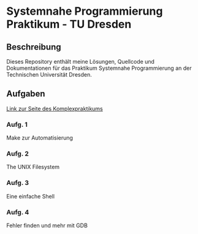 # Systemnahe Programmierung Praktikum - TU Dresden

## Beschreibung
Dieses Repository enthält meine Lösungen, Quellcode und Dokumentationen für das Praktikum Systemnahe Programmierung an der Technischen Universität Dresden.

## Aufgaben
[Link zur Seite des Komplexpraktikums](https://tu-dresden.de/ing/informatik/sya/professur-fuer-betriebssysteme/studium/praktika-seminare/komplexpraktikum-systemnahe-programmierung)
### Aufg. 1
Make zur Automatisierung
### Aufg. 2
The UNIX Filesystem
### Aufg. 3
Eine einfache Shell
### Aufg. 4
Fehler finden und mehr mit GDB
